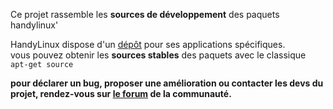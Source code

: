 Ce projet rassemble les **sources de développement** des paquets handylinux'

HandyLinux dispose d'un [dépôt](http://repo.handylinux.org) pour ses applications spécifiques.  
vous pouvez obtenir les **sources stables** des paquets avec le classique ```apt-get source```  

__pour déclarer un bug, proposer une amélioration ou contacter les devs du projet, rendez-vous sur [le forum](https://handylinux.org/forum) de la communauté.__